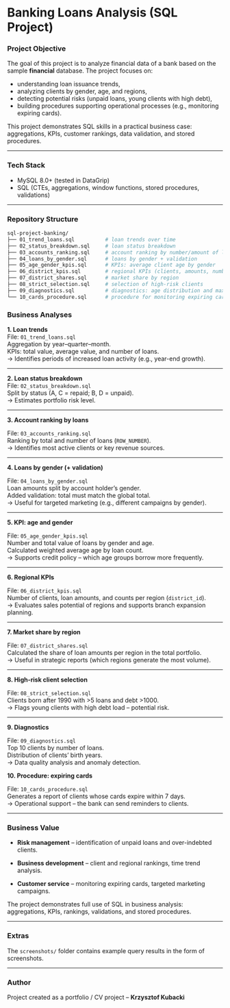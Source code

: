 
# Banking Loans Analysis (SQL Project)

### Project Objective

The goal of this project is to analyze financial data of a bank based on the sample **financial** database. The project focuses on:

- understanding loan issuance trends,  
- analyzing clients by gender, age, and regions,  
- detecting potential risks (unpaid loans, young clients with high debt),  
- building procedures supporting operational processes (e.g., monitoring expiring cards).  

This project demonstrates SQL skills in a practical business case: aggregations, KPIs, customer rankings, data validation, and stored procedures.

---

### Tech Stack

- MySQL 8.0+ (tested in DataGrip)  
- SQL (CTEs, aggregations, window functions, stored procedures, validations)  

---

### Repository Structure
```bash
sql-project-banking/
├── 01_trend_loans.sql          # loan trends over time
├── 02_status_breakdown.sql     # loan status breakdown
├── 03_accounts_ranking.sql     # account ranking by number/amount of loans
├── 04_loans_by_gender.sql      # loans by gender + validation
├── 05_age_gender_kpis.sql      # KPIs: average client age by gender
├── 06_district_kpis.sql        # regional KPIs (clients, amounts, number of loans)
├── 07_district_shares.sql      # market share by region
├── 08_strict_selection.sql     # selection of high-risk clients
├── 09_diagnostics.sql          # diagnostics: age distribution and max number of loans
└── 10_cards_procedure.sql      # procedure for monitoring expiring cards

```

### Business Analyses

**1. Loan trends**  
File:  `01_trend_loans.sql`  
Aggregation by year–quarter–month.  
KPIs: total value, average value, and number of loans.  
&rarr; Identifies periods of increased loan activity (e.g., year-end growth).

---


**2. Loan status breakdown**  
File: `02_status_breakdown.sql`  
Split by status (A, C = repaid; B, D = unpaid).  
&rarr;  Estimates portfolio risk level.


---


**3. Account ranking by loans**  

File: `03_accounts_ranking.sql`  
Ranking by total and number of loans (`ROW_NUMBER`).  
&rarr; Identifies most active clients or key revenue sources.

---

**4. Loans by gender (+ validation)**  

File: `04_loans_by_gender.sql`  
Loan amounts split by account holder’s gender.  
Added validation: total must match the global total.  
&rarr; Useful for targeted marketing (e.g., different campaigns by gender).

---

**5. KPI: age and gender**  

File: `05_age_gender_kpis.sql`  
Number and total value of loans by gender and age.  
Calculated weighted average age by loan count.  
&rarr;  Supports credit policy – which age groups borrow more frequently.

---


**6. Regional KPIs**  

File: `06_district_kpis.sql`  
Number of clients, loan amounts, and counts per region (`district_id`).  
&rarr; Evaluates sales potential of regions and supports branch expansion planning.

---


**7. Market share by region**  

File: `07_district_shares.sql`  
Calculated the share of loan amounts per region in the total portfolio.  
&rarr;  Useful in strategic reports (which regions generate the most volume).

---


**8. High-risk client selection**  

File: `08_strict_selection.sql`  
Clients born after 1990 with >5 loans and debt >1000.  
&rarr; Flags young clients with high debt load – potential risk.

---


**9. Diagnostics**  

File: `09_diagnostics.sql`  
Top 10 clients by number of loans.  
Distribution of clients’ birth years.  
&rarr; Data quality analysis and anomaly detection.


**10. Procedure: expiring cards**  

File: `10_cards_procedure.sql`  
Generates a report of clients whose cards expire within 7 days.  
→ Operational support – the bank can send reminders to clients.

---


### Business Value

-   **Risk management**  – identification of unpaid loans and over-indebted clients.
    
-   **Business development**  – client and regional rankings, time trend analysis.
    
-   **Customer service**  – monitoring expiring cards, targeted marketing campaigns.
    

The project demonstrates full use of SQL in business analysis: aggregations, KPIs, rankings, validations, and stored procedures.

---


### Extras

The  `screenshots/`  folder contains example query results in the form of screenshots.

---


### Author

Project created as a portfolio / CV project –  **Krzysztof Kubacki**